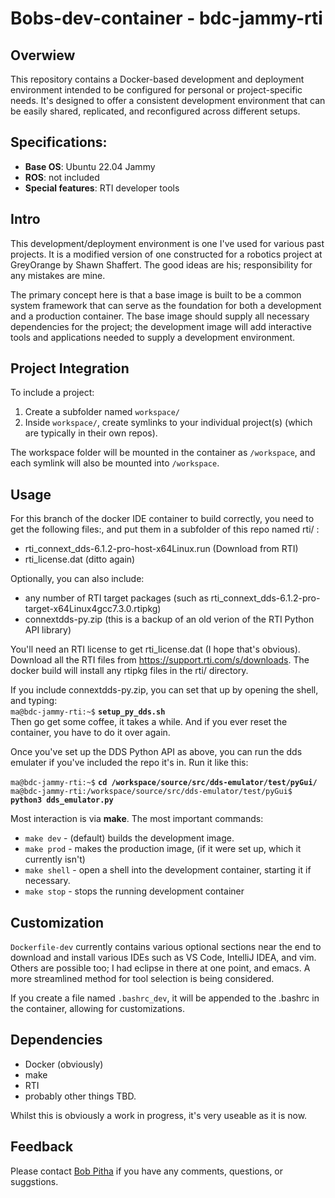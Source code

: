 # Bobs-dev-container - bdc-jammy-rti

## Overwiew
This repository contains a Docker-based development and deployment environment intended to be configured for
personal or project-specific needs. It's designed to offer a consistent development environment that can be
easily shared, replicated, and reconfigured across different setups.

## Specifications:
* **Base OS**: Ubuntu 22.04 Jammy
* **ROS**: not included
* **Special features**: RTI developer tools

## Intro
This development/deployment environment is one I've used for various past projects. It is a modified version
of one constructed for a robotics project at GreyOrange by Shawn Shaffert. The good ideas are his;
responsibility for any mistakes are mine.

The primary concept here is that a base image is built to be a common system framework that can serve as
the foundation for both a development and a production container. The base image should supply all necessary
dependencies for the project; the development image will add interactive tools and applications needed to
supply a development environment.

## Project Integration
To include a project:
1. Create a subfolder named `workspace/`
2. Inside `workspace/`, create symlinks to your individual project(s) (which are typically in their own repos).

The workspace folder will be mounted in the container as `/workspace`, and each symlink will also be mounted into `/workspace`.

## Usage

For this branch of the docker IDE container to build correctly, you need to get the following files:, and put them in a subfolder of this repo named rti/ :
* rti_connext_dds-6.1.2-pro-host-x64Linux.run (Download from RTI)
* rti_license.dat (ditto again)

Optionally, you can also include:
* any number of RTI target packages (such as rti_connext_dds-6.1.2-pro-target-x64Linux4gcc7.3.0.rtipkg)
* connextdds-py.zip (this is a backup of an old verion of the RTI Python API library)

You'll need an RTI license to get rti_license.dat (I hope that's obvious). Download all the RTI files from https://support.rti.com/s/downloads. The docker build will install any rtipkg files in the rti/ directory.

If you include connextdds-py.zip, you can set that up by opening the shell, and typing:\
`ma@bdc-jammy-rti:~$` **`setup_py_dds.sh`**</span>\
Then go get some coffee, it takes a while. And if you ever reset the container, you have to do it over again.

Once you've set up the DDS Python API as above, you can run the dds emulater if you've included the repo it's in. Run it like this:

`ma@bdc-jammy-rti:~$` **`cd /workspace/source/src/dds-emulator/test/pyGui/`** \
`ma@bdc-jammy-rti:/workspace/source/src/dds-emulator/test/pyGui$` **`python3 dds_emulator.py`**

Most interaction is via **make**. The most important commands:

* `make dev` - (default) builds the development image.
* `make prod` - makes the production image, (if it were set up, which it currently isn't)
* `make shell` - open a shell into the development container, starting it if necessary.
* `make stop` - stops the running development container

## Customization
`Dockerfile-dev` currently contains various optional sections near the end to download and install various IDEs such as VS Code, IntelliJ IDEA, and vim. Others are possible too; I had eclipse in there at one point, and emacs. A more streamlined method for tool selection is being considered. 

If you create a file named `.bashrc_dev`, it will be appended to the .bashrc in the container, allowing for customizations.

## Dependencies
* Docker (obviously)
* make
* RTI
* probably other things TBD.

Whilst this is obviously a work in progress, it's very useable as it is now.

## Feedback
Please contact [Bob Pitha](mailto:bpitha@medacuity.com) if you have any comments, questions, or suggstions.

